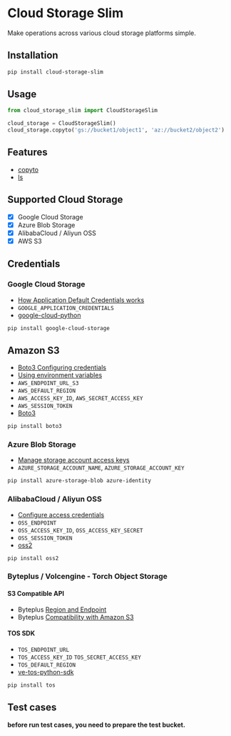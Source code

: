 # Cloud Storage Slim

Make operations across various cloud storage platforms simple.

## Installation

```bash
pip install cloud-storage-slim
```

## Usage

```python
from cloud_storage_slim import CloudStorageSlim

cloud_storage = CloudStorageSlim()
cloud_storage.copyto('gs://bucket1/object1', 'az://bucket2/object2')
```

## Features

- [copyto](https://rclone.org/commands/rclone_copyto/)
- [ls](https://rclone.org/commands/rclone_ls/)

## Supported Cloud Storage

- [x] Google Cloud Storage
- [x] Azure Blob Storage
- [x] AlibabaCloud / Aliyun OSS
- [x] AWS S3

## Credentials

### Google Cloud Storage

- [How Application Default Credentials works](https://cloud.google.com/docs/authentication/application-default-credentials)
- `GOOGLE_APPLICATION_CREDENTIALS`
- [google-cloud-python](https://github.com/googleapis/python-storage)

```bash
pip install google-cloud-storage
```

## Amazon S3

- [Boto3 Configuring credentials](https://boto3.amazonaws.com/v1/documentation/api/latest/guide/credentials.html#environment-variables)
- [Using environment variables](https://boto3.amazonaws.com/v1/documentation/api/latest/guide/configuration.html#using-environment-variables)
- `AWS_ENDPOINT_URL_S3`
- `AWS_DEFAULT_REGION`
- `AWS_ACCESS_KEY_ID`, `AWS_SECRET_ACCESS_KEY`
- `AWS_SESSION_TOKEN`
- [Boto3](https://github.com/boto/boto3)

```bash
pip install boto3
```

### Azure Blob Storage

- [Manage storage account access keys](https://learn.microsoft.com/en-us/azure/storage/common/storage-account-keys-manage?tabs=azure-portal#view-account-access-keys)
- `AZURE_STORAGE_ACCOUNT_NAME`, `AZURE_STORAGE_ACCOUNT_KEY`

```bash
pip install azure-storage-blob azure-identity
```

### AlibabaCloud / Aliyun OSS

- [Configure access credentials](https://www.alibabacloud.com/help/en/oss/developer-reference/python-configuration-access-credentials)
- `OSS_ENDPOINT`
- `OSS_ACCESS_KEY_ID`, `OSS_ACCESS_KEY_SECRET`
- `OSS_SESSION_TOKEN`
- [oss2](https://github.com/aliyun/aliyun-oss-python-sdk)

```bash
pip install oss2
```

### Byteplus / Volcengine - Torch Object Storage

#### S3 Compatible API

- Byteplus [Region and Endpoint](https://docs.byteplus.com/en/docs/tos/docs-region-and-endpoint)
- Byteplus [Compatibility with Amazon S3](https://docs.byteplus.com/en/docs/tos/docs-compatibility-with-amazon-s3)

#### TOS SDK

- `TOS_ENDPOINT_URL`
- `TOS_ACCESS_KEY_ID` `TOS_SECRET_ACCESS_KEY`
- `TOS_DEFAULT_REGION`
- [ve-tos-python-sdk](https://github.com/volcengine/ve-tos-python-sdk)

```bash
pip install tos
```

## Test cases

**before run test cases, you need to prepare the test bucket.**
